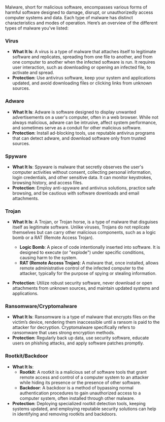 Malware, short for malicious software, encompasses various forms of harmful software designed to damage, disrupt, or unauthorizedly access computer systems and data. Each type of malware has distinct characteristics and modes of operation. Here’s an overview of the different types of malware you’ve listed:

### Virus

- **What It Is**: A virus is a type of malware that attaches itself to legitimate software and replicates, spreading from one file to another, and from one computer to another when the infected software is run. It requires user interaction, such as downloading or opening an infected file, to activate and spread.
- **Protection**: Use antivirus software, keep your system and applications updated, and avoid downloading files or clicking links from unknown sources.

### Adware

- **What It Is**: Adware is software designed to display unwanted advertisements on a user's computer, often in a web browser. While not always malicious, adware can be intrusive, affect system performance, and sometimes serve as a conduit for other malicious software.
- **Protection**: Install ad-blocking tools, use reputable antivirus programs that can detect adware, and download software only from trusted sources.

### Spyware

- **What It Is**: Spyware is malware that secretly observes the user's computer activities without consent, collecting personal information, login credentials, and other sensitive data. It can monitor keystrokes, browsing history, and access files.
- **Protection**: Employ anti-spyware and antivirus solutions, practice safe browsing, and be cautious with software downloads and email attachments.

### Trojan

- **What It Is**: A Trojan, or Trojan horse, is a type of malware that disguises itself as legitimate software. Unlike viruses, Trojans do not replicate themselves but can carry other malicious components, such as a logic bomb or a RAT (Remote Access Trojan).
    
    - **Logic Bomb**: A piece of code intentionally inserted into software. It is designed to execute (or "explode") under specific conditions, causing harm to the system.
    - **RAT (Remote Access Trojan)**: A malware that, once installed, allows remote administrative control of the infected computer to the attacker, typically for the purpose of spying or stealing information.
- **Protection**: Utilize robust security software, never download or open attachments from unknown sources, and maintain updated systems and applications.
    

### Ransomware/Cryptomalware

- **What It Is**: Ransomware is a type of malware that encrypts files on the victim’s device, rendering them inaccessible until a ransom is paid to the attacker for decryption. Cryptomalware specifically refers to ransomware that uses strong encryption methods.
- **Protection**: Regularly back up data, use security software, educate users on phishing attacks, and apply software patches promptly.

### Rootkit/Backdoor

- **What It Is**:
    - **Rootkit**: A rootkit is a malicious set of software tools that grant remote access and control of a computer system to an attacker while hiding its presence or the presence of other software.
    - **Backdoor**: A backdoor is a method of bypassing normal authentication procedures to gain unauthorized access to a computer system, often installed through other malware.
- **Protection**: Deploying specialized rootkit detection tools, keeping systems updated, and employing reputable security solutions can help in identifying and removing rootkits and backdoors.